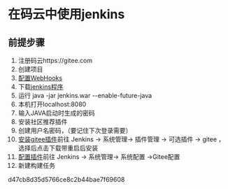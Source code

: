 # 在码云中使用jenkins

## 前提步骤

1. 注册码云https://gitee.com
2. 创建项目
3. [配置WebHooks](https://gitee.com/help/articles/4184#article-header0)
4. 下载[jenkins程序](https://jenkins.io/zh/download/)
5. 运行 java -jar jenkins.war --enable-future-java
6. 本机打开localhost:8080
7. 输入JAVA启动时生成的密码
8. 安装社区推荐插件
9. 创建用户名密码，（要记住下次登录需要）
10. [安装gitee插件](https://gitee.com/help/articles/4193#article-header4)前往 Jenkins -> 系统管理-> 插件管理 -> 可选插件 -> gitee ，选择后点击下载带重启后安装
11. [配置插件](https://gitee.com/help/articles/4193#article-header5)前往 Jenkins -> 系统管理-> 系统配置 ->Gitee配置
12. 新建构建任务


d47cb8d35d5766ce8c2b44bae7f69608